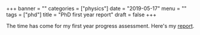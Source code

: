+++
banner = ""
categories = ["physics"]
date = "2019-05-17"
menu = ""
tags = ["phd"]
title = "PhD first year report"
draft = false
+++

The time has come for my first year progress assessment. Here's my [report](https://gitlab.com/eidoom/phd-first-year-report/blob/master/progress-report-first-year-phd.pdf).
